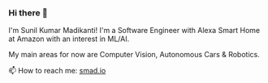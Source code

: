 ### Hi there 👋

I'm Sunil Kumar Madikanti! I'm a Software Engineer with Alexa Smart Home at Amazon with an interest in ML/AI. 

My main areas for now are Computer Vision, Autonomous Cars & Robotics.

📫 How to reach me: [smad.io](https://www.smad.io/)
<!--
**smadikanti/smadikanti** is a ✨ _special_ ✨ repository because its `README.md` (this file) appears on your GitHub profile.

Here are some ideas to get you started:

- 🔭 I’m currently working on ...
- 🌱 I’m currently learning ...
- 👯 I’m looking to collaborate on ...
- 🤔 I’m looking for help with ...
- 💬 Ask me about ...
- 📫 How to reach me: ...
- 😄 Pronouns: ...
- ⚡ Fun fact: ...
-->
